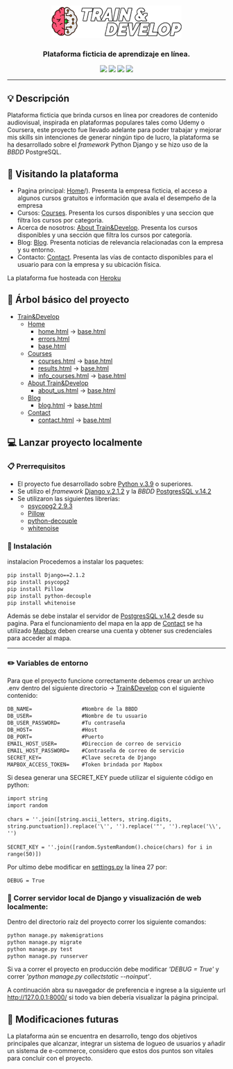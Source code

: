 <div align="center"><img src="static/logo.png" width="300" /></div>

<h3 align="center">Plataforma ficticia de aprendizaje en línea.</h3>

<div align="center">
    <img src="https://img.shields.io/badge/Python-%E2%89%A53.9-blue?logo=python&logoColor=white"/>
    <img src="https://img.shields.io/badge/Django-v2.1.2-0c4b33?logo=django" />
    <img src="https://img.shields.io/badge/PostgreSQL-v14.2-2F5E8D?logo=postgresql&logoColor=white" />
    <img src="https://img.shields.io/badge/JQuery-v3.6.0-78CFF5?logo=jquery&logoColor=white" />
</div>

------

## 💡 Descripción

Plataforma ficticia que brinda cursos en línea por creadores de contenido audiovisual, inspirada en plataformas populares tales como Udemy o Coursera, este proyecto fue llevado adelante para poder trabajar y mejorar mis skills sin intenciones de generar ningún tipo de lucro, la plataforma se ha desarrollado sobre el *framework* Python Django y se hizo uso de la *BBDD* PostgreSQL.

## 👀 Visitando la plataforma

- Pagina principal: [Home](https://trainanddevelop.herokuapp.com/)/). Presenta la empresa ficticia, el acceso a algunos cursos gratuitos e información que avala el desempeño de la empresa
- Cursos: [Courses](https://trainanddevelop.herokuapp.com/courses/). Presenta los cursos disponibles y una seccion que filtra los cursos por categoria.
- Acerca de nosotros: [About Train&Develop](https://trainanddevelop.herokuapp.com/about_us/). Presenta los cursos disponibles y una sección que filtra los cursos por categoría.
- Blog: [Blog](https://trainanddevelop.herokuapp.com/blog/). Presenta noticias de relevancia relacionadas con la empresa y su entorno.
- Contacto: [Contact](https://trainanddevelop.herokuapp.com/contact/). Presenta las vías de contacto disponibles para el usuario para con la empresa y su ubicación física.

La plataforma fue hosteada con [Heroku](https://www.heroku.com)

## 📂 Árbol básico del proyecto

+ [Train&Develop](https://github.com/aletbm/train_and_develop/tree/master/traindevelop)
    * [Home](https://github.com/aletbm/train_and_develop/tree/master/home)
        * [home.html](https://github.com/aletbm/train_and_develop/blob/master/home/templates/home/home.html) &#8594; [base.html](https://github.com/aletbm/train_and_develop/blob/master/home/templates/home/base.html)
        * [errors.html](https://github.com/aletbm/train_and_develop/blob/master/home/templates/home/errors.html)
        * [base.html](https://github.com/aletbm/train_and_develop/blob/master/home/templates/home/base.html)
    * [Courses](https://github.com/aletbm/train_and_develop/tree/master/courses)
        * [courses.html](https://github.com/aletbm/train_and_develop/blob/master/courses/templates/courses/courses.html) &#8594; [base.html](https://github.com/aletbm/train_and_develop/blob/master/home/templates/home/base.html)
        * [results.html](https://github.com/aletbm/train_and_develop/blob/master/courses/templates/courses/results.html) &#8594; [base.html](https://github.com/aletbm/train_and_develop/blob/master/home/templates/home/base.html)
        * [info_courses.html](https://github.com/aletbm/train_and_develop/blob/master/courses/templates/courses/info_course.html) &#8594; [base.html](https://github.com/aletbm/train_and_develop/blob/master/home/templates/home/base.html)
    * [About Train&Develop](https://github.com/aletbm/train_and_develop/tree/master/aboutus)
        * [about_us.html](https://github.com/aletbm/train_and_develop/blob/master/aboutus/templates/aboutus/about_us.html) &#8594; [base.html](https://github.com/aletbm/train_and_develop/blob/master/home/templates/home/base.html)
    * [Blog](https://github.com/aletbm/train_and_develop/tree/master/blog)
        * [blog.html](https://github.com/aletbm/train_and_develop/blob/master/blog/templates/blog/blog.html) &#8594; [base.html](https://github.com/aletbm/train_and_develop/blob/master/home/templates/home/base.html)
    * [Contact](https://github.com/aletbm/train_and_develop/tree/master/contact)
        * [contact.html](https://github.com/aletbm/train_and_develop/blob/master/contact/templates/contact/contact.html) &#8594; [base.html](https://github.com/aletbm/train_and_develop/blob/master/home/templates/home/base.html)

## 💻 Lanzar proyecto localmente

### 📋 Prerrequisitos

* El proyecto fue desarrollado sobre [Python v.3.9](https://www.python.org/downloads/release/python-390/) o superiores.
* Se utilizo el *framework* [Django v.2.1.2](https://www.djangoproject.com/download/) y la *BBDD* [PostgresSQL v.14.2](https://www.postgresql.org/download/)
* Se utilizaron las siguientes librerías:
    - [psycopg2 2.9.3](https://pypi.org/project/psycopg2/)
    - [Pillow](https://pypi.org/project/Pillow/)
    - [python-decouple](https://pypi.org/project/python-decouple/)
    - [whitenoise](https://whitenoise.evans.io/en/stable/index.html)
    
### 🔧 Instalación
instalacion
Procedemos a instalar los paquetes:

```
pip install Django==2.1.2
pip install psycopg2
pip install Pillow
pip install python-decouple
pip install whitenoise
```

Además se debe instalar el servidor de [PostgresSQL v.14.2](https://www.postgresql.org/download/) desde su pagina.
Para el funcionamiento del mapa en la app de [Contact](https://github.com/aletbm/train_and_develop/tree/master/contact) se ha utilizado [Mapbox](https://www.mapbox.com) deben crearse una cuenta y obtener sus credenciales para acceder al mapa.

---

### ✏️ Variables de entorno

Para que el proyecto funcione correctamente debemos crear un archivo .env dentro del siguiente directorio  &#8594; [Train&Develop](https://github.com/aletbm/train_and_develop/tree/master/traindevelop) con el siguiente contenido:

```
DB_NAME=                #Nombre de la BBDD
DB_USER=                #Nombre de tu usuario
DB_USER_PASSWORD=       #Tu contraseña
DB_HOST=                #Host
DB_PORT=                #Puerto
EMAIL_HOST_USER=        #Direccion de correo de servicio
EMAIL_HOST_PASSWORD=    #Contraseña de correo de servicio
SECRET_KEY=             #Clave secreta de Django
MAPBOX_ACCESS_TOKEN=    #Token brindada por Mapbox
```

Si desea generar una SECRET_KEY puede utilizar el siguiente código en python:

```
import string
import random

chars = ''.join([string.ascii_letters, string.digits, string.punctuation]).replace('\'', '').replace('"', '').replace('\\', '')

SECRET_KEY = ''.join([random.SystemRandom().choice(chars) for i in range(50)])
```

Por ultimo debe modificar en [settings.py](https://github.com/aletbm/train_and_develop/blob/master/traindevelop/settings.py) la línea 27 por:

```
DEBUG = True
```

### 🔧 Correr servidor local de Django y visualización de web localmente:

Dentro del directorio raíz del proyecto correr los siguiente comandos:

```
python manage.py makemigrations
python manage.py migrate
python manage.py test
python manage.py runserver
```

Si va a correr el proyecto en producción debe modificar *'DEBUG = True'* y correr *'python manage.py collectstatic --noinput'*.

A continuación abra su navegador de preferencia e ingrese a la siguiente url http://127.0.0.1:8000/ si todo va bien debería visualizar la página principal.

## 📣 Modificaciones futuras

La plataforma aún se encuentra en desarrollo, tengo dos objetivos principales que alcanzar, integrar un sistema de logueo de usuarios y añadir un sistema de e-commerce, considero que estos dos puntos son vitales para concluir con el proyecto.

